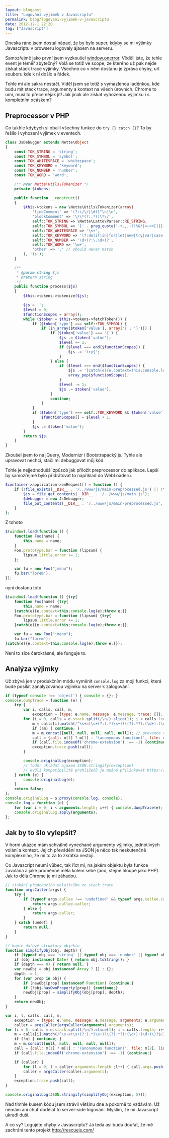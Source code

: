 ```yaml
---
layout: blogpost
title: "Logování výjimek v Javascriptu"
permalink: blog/logovani-vyjimek-v-javascriptu
date: 2012-12-1 22:20
tag: ["Javascript"]
---
```


Dneska ráno jsem dostal nápad, že by bylo super, kdyby se mi výjimky Javascriptu v browseru logovaly ajaxem na serveru.

Samozřejmě jako první jsem vyzkoušel [window.onerror](https://developer.mozilla.org/en-US/docs/DOM/window.onerror). Věděli jste, že tehle event je téměř zbytečný? Volá se totiž ve scope, ze kterého už pak nejde získat stack trace výjimky. Všechno co v něm dostanu je zpráva chyby, url souboru kde k ní došlo a řádek.

Tohle mi ale sakra nestačí. Viděl jsem se totiž s vymazlenou laděnkou, kde budu mít stack trace, argumenty a kontext na všech úrovních. Chrome to umí, musí to přece nějak jít! Jak jinak ale získat vyhozenou výjimku i s kompletním ocáskem?


## Preprocessor v PHP

Co takhle kdybych si obalil všechny funkce do `try {} catch {}`? To by řešilo i vyhození výjimek v eventech.

~~~ php
class JsDebugger extends Nette\Object
{
    const TOK_STRING = 'string';
    const TOK_SYMBOL = 'symbol';
    const TOK_WHITESPACE = 'whitespace';
    const TOK_KEYWORD = 'keyword';
    const TOK_NUMBER = 'number';
    const TOK_WORD = 'word';

    /** @var Nette\Utils\Tokenizer */
    private $tokens;

    public function __construct()
    {
        $this->tokens = new \Nette\Utils\Tokenizer(array(
            'lineComment' => '(?:\/\/|\#)[^\n]\n',
            'blockComment' => '\/\*(?:.*?)\*\/',
            self::TOK_STRING => \Nette\Latte\Parser::RE_STRING,
            self::TOK_SYMBOL => '[' . preg_quote('-+.,;:?!%&*|=~<>[]{}()^$#/\\', '~') . ']',
            self::TOK_WHITESPACE => '\s+',
            self::TOK_KEYWORD => '(?:do|if|in|for|let|new|try|var|case|else|enum|eval|false|null|this|true|void|with|break|catch|class|const|super|throw|while|yield|delete|export|import|public|return|static|switch|typeof|default|extends|finally|package|private|continue|debugger|function|arguments|interface|protected|implements|instanceof)',
            self::TOK_NUMBER => '\d+(?:\.\d+)?',
            self::TOK_WORD => '\w+',
            'other' => '.' // should never match
        ), 'is');
    }

    /**
     * @param string $js
     * @return string
     */
    public function process($js)
    {
        $this->tokens->tokenize($js);

        $js = '';
        $level = 0;
        $functionScopes = array();
        while ($token = $this->tokens->fetchToken()) {
            if ($token['type'] === self::TOK_SYMBOL) {
                if (in_array($token['value'], array('{', '}'))) {
                    if ($token['value'] === '{') {
                        $js .= $token['value'];
                        $level += 1;
                        if ($level === end($functionScopes)) {
                            $js .= 'try{';
                        }
                    } else {
                        if ($level === end($functionScopes)) {
                            $js .= '}catch(e){e.context=this;console.log(e);throw e;}';
                            array_pop($functionScopes);
                        }
                        $level -= 1;
                        $js .= $token['value'];
                    }
                    continue;
                }
            }
            if ($token['type'] === self::TOK_KEYWORD && $token['value'] === 'function') {
                $functionScopes[] = $level + 1;
            }
            $js .= $token['value'];
        }
        return $js;
    }
}
~~~

Zkoušel jsem to na jQuery, Modernizr i Bootstrapácký js. Tyhle ale upravovat nechci, stačí mi debuggovat můj kód.

Tohle je nejjednodušší způsob jak přiložit preprocessor do aplikace. Lepší by samozřejmě bylo přidrátovat to například do WebLoaderu.

~~~ php
$container->application->onRequest[] = function () {
    if (!file_exists(__DIR__ . '/../www/js/main-preprocessed.js') || !\Nette\Diagnostics\Debugger::$productionMode) {
        $js = file_get_contents(__DIR__ . '/../www/js/main.js');
        $debugger = new JsDebugger;
        file_put_contents(__DIR__ . '/../www/js/main-preprocessed.js', $debugger->process($js));
    }
};
~~~

Z tohoto

~~~ js
$(window).load(function () {
    function Foo(name) {
        this.name = name;
    }
    Foo.prototype.bar = function (lipsum) {
        lipsum.little.error += 1;
    };

    var fu = new Foo("jmeno");
    fu.bar("lorem");
});
~~~

nyní dostanu toto

~~~ js
$(window).load(function () {try{
    function Foo(name) {try{
        this.name = name;
    }catch(e){e.context=this;console.log(e);throw e;}}
    Foo.prototype.bar = function (lipsum) {try{
        lipsum.little.error += 1;
    }catch(e){e.context=this;console.log(e);throw e;}};

    var fu = new Foo("jmeno");
    fu.bar("lorem");
}catch(e){e.context=this;console.log(e);throw e;}});
~~~

Není to sice čarokrásné, ale funguje to.


## Analýza výjimky

Už zbývá jen v produkčním módu vyměnit `console.log` za moji funkci, která bude posílat zanalyzovanou výjimku na server k zalogování.

~~~ js
if (typeof console !== 'object') { console = {}; }
console.dumpTrace = function (e) {
    try {
        var i, calls, call, m,
            exception = {type: e.name, message: e.message, trace: []};
        for (i = 0, calls = e.stack.split(/\n/).slice(1); i < calls.length; i++) {
            m = calls[i].match(/^\s+at\s+(?:(.*)\s+)?\(?(.*?):(\d+):(\d+)\)?$/);
            if (!m) { continue; }
            m = m.concat([null, null, null, null, null]); // prevence chybějících indexů
            call = {call: m[1] ? m[1] : '(anonymous function)', file: m[2], line: parseInt(m[3]), column: parseInt(m[4])};
            if (call.file.indexOf('chrome-extension') !== -1) {continue;}
            exception.trace.push(call);
        }

        console.originalLog(exception);
        // todo: ukládat ajaxem JSON.stringify(exception)
        // kvůli kompatibilitě prohlížečů je možné přilinkovat https://github.com/douglascrockford/JSON-js
    } catch (e) {
        console.originalLog(e);
    }
    return false;
};
console.originalLog = $.proxy(console.log, console);
console.log = function (e) {
    for (var i = 0; i < arguments.length; i++) { console.dumpTrace(e); }
    console.originalLog.apply(arguments);
};
~~~


## Jak by to šlo vylepšit?

V horní ukázce mám schválně vynechané argumenty výjimky, jednotlivých volání a kontext. Jejich převádění na JSON je něco tak neskutenčně komplexního, že mi to za to zkrátka nestojí.

Co Javascript neumí vůbec, tak říct mi, na jakém objektu byla funkce zavolána a jaké proměnné měla kolem sebe (ano, stejně hloupé jako PHP). Jak to dělá Chrome je mi záhadou.

~~~ js
// získání předchozího volajícího ze stack trace
function argsCaller(args) {
    try {
        if (typeof args.callee !== 'undefined' && typeof args.callee.caller !== 'undefined') {
            return args.callee.caller;
        } else {
            return args.caller;
        }
    } catch (undef) {
        return null;
    }
}

// kopie datové struktury objektu
function simplifyObj(obj, depth) {
    if (typeof obj === 'string' || typeof obj === 'number' || typeof obj === 'boolean') { return obj; }
    if (obj instanceof Date) { return obj.toString(); }
    if (depth === 0) { return null; }
    var newObj = obj instanceof Array ? [] : {};
    depth -= 1;
    for (var prop in obj) {
        if (newObj[prop] instanceof Function) {continue;}
        if (!obj.hasOwnProperty(prop)) {continue;}
        newObj[prop] = simplifyObj(obj[prop], depth);
    }
    return newObj;
}

var i, l, calls, call, m,
    exception = {type: e.name, message: e.message, arguments: e.arguments, trace: []};
    caller = argsCaller(argsCaller(arguments).arguments);
for (i = 0, calls = e.stack.split(/\n/).slice(1); i < calls.length; i++) {
    m = calls[i].match(/^\s+at\s+(?:(.*)\s+)?\(?(.*?):(\d+):(\d+)\)?$/);
    if (!m) { continue; }
    m = m.concat([null, null, null, null, null]);
    call = {call: m[1] ? m[1] : '(anonymous function)', file: m[2], line: parseInt(m[3]), column: parseInt(m[4]), args: []};
    if (call.file.indexOf('chrome-extension') !== -1) {continue;}

    if (caller) {
        for (l = 0; l < caller.arguments.length ;l++) { call.args.push(caller.arguments[l]); }
        caller = argsCaller(caller.arguments);
    }
    exception.trace.push(call);
}

console.originalLog(JSON.stringify(simplifyObj(exception, 5)));
~~~

Nad tímhle kusem kódu jsem strávil většinu dne a pokorně to vzdávám. Už nemám ani chuť dodělat to server-side logování. Myslím, že mi Javascript ukradl duši.


A co vy? Logujete chyby v Javascriptu? Já teda asi budu doufat, že mě zachrání tento projekt http://rescuejs.com/
